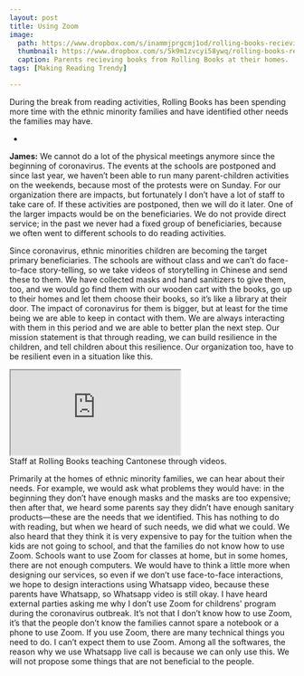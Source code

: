 ```yaml
---
layout: post
title: Using Zoom 
image:
  path: https://www.dropbox.com/s/inammjprgcmj1od/rolling-books-recieving-books.png?raw=1
  thumbnail: https://www.dropbox.com/s/5k9m1zvcyi58ywq/rolling-books-recieving-books_thumbnail.png?raw=1
  caption: Parents recieving books from Rolling Books at their homes.
tags: [Making Reading Trendy]

---
```


During the break from reading activities, Rolling Books has been spending more time with the ethnic minority families and have identified other needs the families may have.

<!--more-->

-

**James:** We cannot do a lot of the physical meetings anymore since the beginning of coronavirus. The events at the schools are postponed and since last year, we haven’t been able to run many parent-children activities on the weekends, because most of the protests were on Sunday. For our organization there are impacts, but fortunately I don’t have a lot of staff to take care of. If these activities are postponed, then we will do it later. One of the larger impacts would be on the beneficiaries. We do not provide direct service; in the past we never had a fixed group of beneficiaries, because we often went to different schools to do reading activities.

Since coronavirus, ethnic minorities children are becoming the target primary beneficiaries. The schools are without class and we can’t do face-to-face story-telling, so we take videos of storytelling in Chinese and send these to them. We have collected masks and hand sanitizers to give them, too, and we would go find them with our wooden cart with the books, go up to their homes and let them choose their books, so it’s like a library at their door. The impact of coronavirus for them is bigger, but at least for the time being we are able to keep in contact with them. We are always interacting with them in this period and we are able to better plan the next step. Our mission statement is that through reading, we can build resilience in the children, and tell children about this resilience. Our organization too, have to be resilient even in a situation like this.

<div class="responsive-embed responsive-embed-16by9">
  <iframe class="responsive-embed-item" src="https://www.youtube.com/embed/EToUCOjA78w"></iframe>
</div>
 <figcaption>Staff at Rolling Books teaching Cantonese through videos.</figcaption>

Primarily at the homes of ethnic minority families, we can hear about their needs. For example, we would ask what problems they would have: in the beginning they don’t have enough masks and the masks are too expensive; then after that, we heard some parents say they didn’t have enough sanitary products—these are the needs that we identified. This has nothing to do with reading, but when we heard of such needs, we did what we could. We also heard that they think it is very expensive to pay for the tuition when the kids are not going to school, and that the families do not know how to use Zoom. Schools want to use Zoom for classes at home, but in some homes, there are not enough computers. We would have to think a little more when designing our services, so even if we don’t use face-to-face interactions, we hope to design interactions using Whatsapp video, because these parents have Whatsapp, so Whatsapp video is still okay. I have heard external parties asking me why I don’t use Zoom for childrens' program during the coronavirus outbreak. It’s not that I don’t know how to use Zoom, it’s that the people don’t know the families cannot spare a notebook or a phone to use Zoom. If you use Zoom, there are many technical things you need to do. I can’t expect them to use Zoom. Among all the softwares, the reason why we use Whatsapp live call is because we can only use this. We will not propose some things that are not beneficial to the people.
